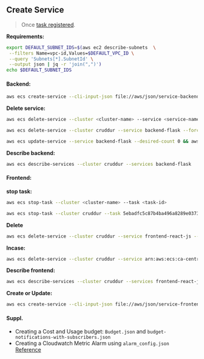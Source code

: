 ##  Create Service
> Once [task registered](../task-definitions/README.md).

**Requirements:**

```sh
export DEFAULT_SUBNET_IDS=$(aws ec2 describe-subnets  \
 --filters Name=vpc-id,Values=$DEFAULT_VPC_ID \
 --query 'Subnets[*].SubnetId' \
 --output json | jq -r 'join(",")')
echo $DEFAULT_SUBNET_IDS
```

#### Backend:
```sh
aws ecs create-service --cli-input-json file://aws/json/service-backend-flask.json

```


**Delete service:**

```sh
aws ecs delete-service --cluster <cluster-name> --service <service-name> --force
```

```sh
aws ecs delete-service --cluster cruddur --service backend-flask --force 
```

```sh
aws ecs update-service --service backend-flask --desired-count 0 && aws ecs delete-service --cluster cruddur --service backend-flask
```


**Describe backend:**
```sh
aws ecs describe-services --cluster cruddur --services backend-flask
```

#### Frontend:


**stop task:**
```sh
aws ecs stop-task --cluster <cluster-name> --task <task-id>
```

```sh
aws ecs stop-task --cluster cruddur --task 5ebadfc5c87b4ba496a8289e0373227f
```


**Delete**

```sh
aws ecs delete-service --cluster cruddur --service frontend-react-js --force 
```

**Incase:**
```sh
aws ecs delete-service --cluster cruddur --service arn:aws:ecs:ca-central-1:598485450821:service/cruddur/frontend-react-js
```

**Describe frontend:**

```sh
aws ecs describe-services --cluster cruddur --services frontend-react-js
```

**Create or Update:**

```sh
aws ecs create-service --cli-input-json file://aws/json/service-frontend-react-js.json
```


#### Suppl.
- Creating a Cost and Usage budget:  `Budget.json` and `budget-notifications-with-subscribers.json`
- Creating a Cloudwatch Metric Alarm using `alarm_config.json` <br>
[Reference](../../journal/week0.md#create-aws-budget)
